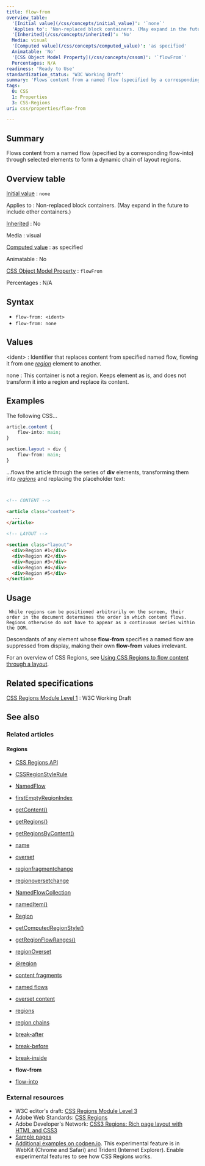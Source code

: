 ```yaml
---
title: flow-from
overview_table:
  '[Initial value](/css/concepts/initial_value)': '`none`'
  'Applies to': 'Non-replaced block containers. (May expand in the future to include other containers.)'
  '[Inherited](/css/concepts/inherited)': 'No'
  Media: visual
  '[Computed value](/css/concepts/computed_value)': 'as specified'
  Animatable: 'No'
  '[CSS Object Model Property](/css/concepts/cssom)': '`flowFrom`'
  Percentages: N/A
readiness: 'Ready to Use'
standardization_status: 'W3C Working Draft'
summary: 'Flows content from a named flow (specified by a corresponding flow-into) through selected elements to form a dynamic chain of layout regions.'
tags:
  0: CSS
  1: Properties
  3: CSS-Regions
uri: css/properties/flow-from

---
```

## <span>Summary</span>

Flows content from a named flow (specified by a corresponding flow-into) through selected elements to form a dynamic chain of layout regions.

## <span>Overview table</span>

[Initial value](/css/concepts/initial_value)
:   `none`

Applies to
:   Non-replaced block containers. (May expand in the future to include other containers.)

[Inherited](/css/concepts/inherited)
:   No

Media
:   visual

[Computed value](/css/concepts/computed_value)
:   as specified

Animatable
:   No

[CSS Object Model Property](/css/concepts/cssom)
:   `flowFrom`

Percentages
:   N/A

## <span>Syntax</span>

-   `flow-from: <ident>`
-   `flow-from: none`

## <span>Values</span>

\<ident\>
:   Identifier that replaces content from specified named flow, flowing it from one [*region*](/css/concepts/region) element to another.

none
:   This container is not a region. Keeps element as is, and does not transform it into a region and replace its content.

## <span>Examples</span>

The following CSS...

``` css
article.content {
    flow-into: main;
}

section.layout > div {
    flow-from: main;
}
```

...flows the article through the series of **div** elements, transforming them into [*regions*](/css/concepts/region) and replacing the placeholder text:

``` html


<!-- CONTENT -->

<article class="content">
  ...
</article>

<!-- LAYOUT -->

<section class="layout">
  <div>Region #1</div>
  <div>Region #2</div>
  <div>Region #3</div>
  <div>Region #4</div>
  <div>Region #5</div>
</section>
```

</pre>

## <span>Usage</span>

     While regions can be positioned arbitrarily on the screen, their order in the document determines the order in which content flows. Regions otherwise do not have to appear as a continuous series within the DOM.

Descendants of any element whose ****flow-from**** specifies a named flow are suppressed from display, making their own ****flow-from**** values irrelevant.

For an overview of CSS Regions, see [Using CSS Regions to flow content through a layout](/tutorials/css-regions).

## <span>Related specifications</span>

[CSS Regions Module Level 1](http://www.w3.org/TR/css3-regions/)
:   W3C Working Draft

## <span>See also</span>

### <span>Related articles</span>

#### <span>Regions</span>

-   [CSS Regions API](/apis/css-regions)

-   [CSSRegionStyleRule](/apis/css-regions/CSSRegionStyleRule)

-   [NamedFlow](/apis/css-regions/NamedFlow)

-   [firstEmptyRegionIndex](/apis/css-regions/NamedFlow/firstEmptyRegionIndex)

-   [getContent()](/apis/css-regions/NamedFlow/getContent)

-   [getRegions()](/apis/css-regions/NamedFlow/getRegions)

-   [getRegionsByContent()](/apis/css-regions/NamedFlow/getRegionsByContent)

-   [name](/apis/css-regions/NamedFlow/name)

-   [overset](/apis/css-regions/NamedFlow/overset)

-   [regionfragmentchange](/apis/css-regions/NamedFlow/regionfragmentchange)

-   [regionoversetchange](/apis/css-regions/NamedFlow/regionoversetchange)

-   [NamedFlowCollection](/apis/css-regions/NamedFlowCollection)

-   [namedItem()](/apis/css-regions/NamedFlowCollection/namedItem)

-   [Region](/apis/css-regions/Region)

-   [getComputedRegionStyle()](/apis/css-regions/Region/getComputedRegionStyle)

-   [getRegionFlowRanges()](/apis/css-regions/Region/getRegionFlowRanges)

-   [regionOverset](/apis/css-regions/Region/regionOverset)

-   [@region](/css/atrules/@region)

-   [content fragments](/css/concepts/fragment)

-   [named flows](/css/concepts/named_flow)

-   [overset content](/css/concepts/overset)

-   [regions](/css/concepts/region)

-   [region chains](/css/concepts/region_chain)

-   [break-after](/css/properties/break-after)

-   [break-before](/css/properties/break-before)

-   [break-inside](/css/properties/break-inside)

-   **flow-from**

-   [flow-into](/css/properties/flow-into)

### <span>External resources</span>

-   W3C editor's draft: [CSS Regions Module Level 3](http://dev.w3.org/csswg/css3-regions/)
-   Adobe Web Standards: [CSS Regions](http://html.adobe.com/webstandards/cssregions)
-   Adobe Developer's Network: [CSS3 Regions: Rich page layout with HTML and CSS3](http://www.adobe.com/devnet/html5/articles/css3-regions.html)
-   [Sample pages](http://adobe.github.com/web-platform/samples/css-regions)
-   [Additional examples on codpen.io](http://codepen.io/collection/jabto). This experimental feature is in WebKit (Chrome and Safari) and Trident (Internet Explorer). Enable experimental features to see how CSS Regions works.

